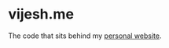 vijesh.me
==========

The code that sits behind my <a href="http://vijesh.me"/>personal website</a>.


